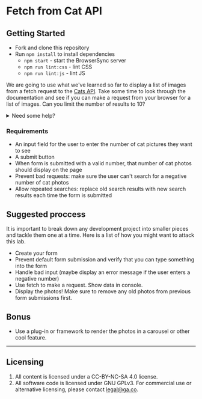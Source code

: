 # Fetch from Cat API

## Getting Started

* Fork and clone this repository
* Run `npm install` to install dependencies
  * `npm start` - start the BrowserSync server
  * `npm run lint:css` - lint CSS
  * `npm run lint:js` - lint JS

We are going to use what we've learned so far to display a list of images from a fetch request to the [Cats API](https://thecatapi.com/). Take some time to look through the documentation and see if you can make a request from your browser for a list of images. Can you limit the number of results to 10?

<details>
<summary>Need some help?</summary>
<br>
https://api.thecatapi.com/v1/images/search?limit=10
</details>

### Requirements

* An input field for the user to enter the number of cat pictures they want to see
* A submit button
* When form is submitted with a valid number, that number of cat photos should display on the page
* Prevent bad requests: make sure the user can't search for a negative number of cat photos
* Allow repeated searches: replace old search results with new search results each time the form is submitted

## Suggested proccess

It is important to break down any development project into smaller pieces and tackle them one at a time. Here is a list of how you might want to attack this lab.

* Create your form
* Prevent default form submission and verify that you can type something into the form
* Handle bad input (maybe display an error message if the user enters a negative number)
* Use fetch to make a request. Show data in console.
* Display the photos! Make sure to remove any old photos from previous form submissions first.

## Bonus

* Use a plug-in or framework to render the photos in a carousel or other cool feature.

---

## Licensing
1. All content is licensed under a CC-BY-NC-SA 4.0 license.
2. All software code is licensed under GNU GPLv3. For commercial use or alternative licensing, please contact legal@ga.co.
